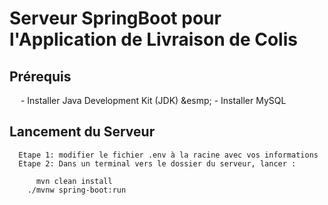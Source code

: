 # Serveur SpringBoot pour l'Application de Livraison de Colis

## Prérequis

&emsp; - Installer Java Development Kit (JDK) 
&esmp; - Installer MySQL

## Lancement du Serveur
```
  Etape 1: modifier le fichier .env à la racine avec vos informations
  Etape 2: Dans un terminal vers le dossier du serveur, lancer :

      mvn clean install
    ./mvnw spring-boot:run 
  

```
